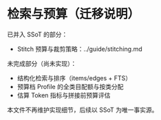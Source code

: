 # 检索与预算（迁移说明）

已并入 SSoT 的部分：
- Stitch 预算与裁剪策略：../guide/stitching.md

未完成部分（尚未实现）：
- 结构化检索与排序（items/edges + FTS）
- 预算档 Profile 的全类目配额与按类分配
- 估算 Token 指标与拼接前预算评估

本文件不再维护实现细节，后续以 SSoT 为唯一事实源。
